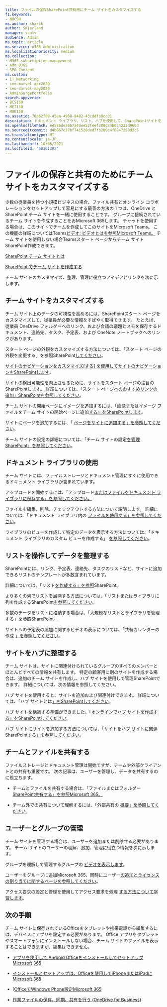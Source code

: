 ```yaml
---
title: ファイルの保存SharePoint共有用にチーム サイトをカスタマイズする
f1.keywords:
- NOCSH
ms.author: sharik
author: SKjerland
manager: scotv
audience: Admin
ms.topic: article
ms.service: o365-administration
ms.localizationpriority: medium
ms.collection:
- M365-subscription-management
- Adm_O365
- SPO_Content
ms.custom:
- IT_Networking
- seo-marvel-apr2020
- seo-marvel-may2020
- AdminSurgePortfolio
search.appverid:
- BCS160
- MET150
- MOE150
ms.assetid: 70a62f09-45ea-4968-8482-43cddfb8cc01
description: ドキュメント ライブラリ、リスト、ハブを使用して、SharePointサイトをカスタマイズ、整理、および管理する方法について説明します。
ms.openlocfilehash: ee556de76b7a4dee52feef388c84b0c4222d960d
ms.sourcegitcommit: d4b867e37bf741528ded7fb289e4f6847228d2c5
ms.translationtype: MT
ms.contentlocale: ja-JP
ms.lasthandoff: 10/06/2021
ms.locfileid: "60161392"
---
```

# <a name="customize-your-team-site-for-file-storage-and-sharing"></a>ファイルの保存と共有のためにチーム サイトをカスタマイズする

少数の従業員を持つ小規模ビジネスの場合、ファイル共有とオンライン コラボレーションをセットアップして容易にする最善の方法の 1 つは、OneDrive と SharePoint チーム サイトを一緒に使用することです。 グループに接続されているチーム サイトを作成することをおMicrosoft 365します。 チャットを使用する場合は、このサイトでチームを作成してこのサイトをMicrosoft Teams。 この機能の詳細についてはTeams[ビデオ: ビデオとはを参照Microsoft Teams。](https://support.microsoft.com/office/b98d533f-118e-4bae-bf44-3df2470c2b12) チーム サイトを使用しない場合Teamsスタート ページからチーム サイトSharePoint作成できます。 
  
[SharePoint チーム サイトとは](https://support.microsoft.com/office/75545757-36c3-46a7-beed-0aaa74f0401e)
  
[SharePoint でチーム サイトを作成する](https://support.microsoft.com/office/ef10c1e7-15f3-42a3-98aa-b5972711777d)
  
チーム サイトのカスタマイズ、整理、管理に役立つアイデアとリンクを次に示します。
  
 
## <a name="customize-your-team-site"></a>チーム サイトをカスタマイズする

チーム サイト上のデータの可視性を高めるには、SharePointスタート ページをカスタマイズして、従業員が必要な情報をすばやく取得できます。 たとえば、従業員 OneDrive フォルダーへのリンク、および会議の議題とメモを保存するドキュメント、連絡先、タスク、予定表、および OneNote ノートブックへのリンクがあります。
  
スタート ページの外観をカスタマイズする方法については、「スタート ページの外観を変更する」を参照SharePoint[してください](https://support.microsoft.com/office/06bbadc3-6b04-4a60-9d14-894f6a170818)。
  
[サイトのナビゲーションをカスタマイズ[する] を使用してサイトのナビゲーションをSharePointします](https://support.microsoft.com/office/3cd61ae7-a9ed-4e1e-bf6d-4655f0bf25ca)。
  
サイトの検出可能性を向上させるために、サイトをスタート ページの注目のSharePointします。 詳細については、「スタート ページ[へのおすすめリンクの追加」SharePointを参照してください](/sharepoint/change-links-list-on-sharepoint-home-page)。
  
チーム サイトの開始ページにイメージを追加するには、「画像またはイメージ ファイルをチーム サイトの開始ページに追加[する」をSharePointします](https://support.microsoft.com/office/4a9b0e98-c89a-4a41-8adb-b7750dccca16)。
  
サイトにページを追加するには、「 [ページをサイトに追加する」を参照してください](https://support.microsoft.com/office/b3d46deb-27a6-4b1e-87b8-df851e503dec)。
  
チーム サイトの設定の詳細については、「チーム サイトの設定[を管理SharePoint」を参照してください](https://support.microsoft.com/office/8376034D-D0C7-446E-9178-6AB51C58DF42)。
  
## <a name="work-with-document-libraries"></a>ドキュメント ライブラリの使用

チーム サイトには、ファイルストレージとドキュメント管理にすぐに使用できるドキュメント ライブラリが含まれています。

アップロードを開始するには、「アップロード[またはファイルをドキュメント ライブラリに保存する」を参照してください。](https://support.microsoft.com/office/eb18fcba-c953-4d45-8d90-8da66edeacdb)
   
ファイルを編集、削除、チェックアウトする方法について説明します。 詳細については、「ドキュメント ライブラリ内の [ファイルを使用する」を参照してください](https://support.microsoft.com/office/a9d89171-1673-4892-9dd2-1ca52037dea2)。
  
ライブラリのビューを作成して特定のデータを表示する方法については、「ドキュメント ライブラリのカスタム ビューを作成する」 [を参照してください](https://support.microsoft.com/office/8f6b08e0-a9a0-4232-9b9b-b374a2ad3da7)。
  
## <a name="work-with-lists-to-organize-data"></a>リストを操作してデータを整理する

SharePointには、リンク、予定表、連絡先、タスクのリストなど、サイトに追加できるリストのテンプレートが多数含まれています。
  
詳細については、「リスト[を作成する」を参照](https://support.microsoft.com/office/0D397414-D95F-41EB-ADDD-5E6EFF41B083#ID0EAAGAAA=Online)SharePoint。
  
より多くの列でリストを展開する方法については、「リストまたはライブラリに列を作成するSharePoint[を参照してください](https://support.microsoft.com/office/2b0361ae-1bd3-41a3-8329-269e5f81cfa2)。
  
多数のデータをリストに格納する場合は、「大規模なリストとライブラリを管理する」を参照[SharePoint。](https://support.microsoft.com/office/B8588DAE-9387-48C2-9248-C24122F07C59)
  
サイトへの予定表の追加に関するビデオの表示については、「共有カレンダーの作成 [」を参照してください](https://support.microsoft.com/office/61b96006-70e2-4535-a34f-ee4fc772f798)。

## <a name="organize-sites-into-hubs"></a>サイトをハブに整理する

チーム サイトは、サイトに関連付けられているグループのすべてのメンバーとほとんどすべての情報を共有します。 特定の顧客用に別のサイトを作成する場合は、追加のチーム サイトを作成し、ハブ サイトを使用して管理SharePointできます。 詳細については、次の情報を参照してください。
  
ハブ サイトを使用すると、サイトを追加および関連付けできます。 詳細については、「ハブ サイトとは[」をSharePointしてください](https://support.microsoft.com/office/fe26ae84-14b7-45b6-a6d1-948b3966427f)。
  
ハブ サイトを構築する準備ができました。「[オンラインでハブ サイトを作成する」をSharePointしてください](/sharepoint/create-hub-site)。
  
ハブ サイトにサイトを追加する方法については、「サイトをハブ サイトに関連SharePoint[する」を参照してください](https://support.microsoft.com/office/ae0009fd-af04-4d3d-917d-88edb43efc05)。
  
## <a name="sharing-files-with-the-team"></a>チームとファイルを共有する

ファイルストレージとドキュメント管理は開始ですが、チームや外部クライアントとの共有も重要です。 次の記事は、ユーザーを管理し、データを共有するのに役立ちます。
  
- チームとファイルを共有する場合は、「ファイルまたはフォルダー [SharePoint共有する」を参照Microsoft 365。](https://support.microsoft.com/office/1fe37332-0f9a-4719-970e-d2578da4941c)
  
- チーム外での共有について理解するには、「外部共有の [概要」を参照してください](/sharepoint/external-sharing-overview)。
  
## <a name="managing-users-and-groups"></a>ユーザーとグループの管理

チーム サイトを管理する場合は、ユーザーを追加または削除する必要があります。 チーム サイトのユーザーの理解、追加、管理に役立つ情報を次に示します。
  
グループを理解して管理するグループの [ビデオを表示します](/learn/m365/)。 
  
ユーザーをグループに追加Microsoft 365、同時にユーザー[の追加とライセンスの割り当てに関するページを参照してください](../add-users/add-users.md)。
  
アクセス要求の設定と管理を使用してアクセス要求を処理 [する方法について学習します](https://support.microsoft.com/office/94B26E0B-2822-49D4-929A-8455698654B3)。
  
## <a name="next-steps"></a>次の手順

チーム サイトに保存されているOfficeをタブレットや携帯電話から編集するには、デバイスにアプリを設定する必要があります。 Office アプリをタブレットやスマートフォンにインストールしない場合、チーム サイトのファイルを表示することはできますが、編集はできません。 
    
  - [アプリを使用して Android OfficeをインストールしてセットアップMicrosoft 365](https://support.microsoft.com/office/cafe9d6f-8b0c-4b03-b20a-12438a82a22d)
    
  - [インストールとセットアップは、Officeを使用してiPhoneまたはiPadにMicrosoft 365](https://support.microsoft.com/office/9df6d10c-7281-4671-8666-6ca8e339b628)
    
  - [[OfficeでWindows Phone設定Microsoft 365](https://support.microsoft.com/office/2b7c1b51-a717-45d6-90c9-ee1c1c5ee0b7)
    
- [作業ファイルの保存、同期、共有を行う (OneDrive for Business)](https://go.microsoft.com/fwlink/?LinkID=511458)